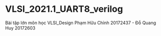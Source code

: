 # VLSI_2021.1_UART8_verilog
Bài tập lớn môn học VLSI_Design Phạm Hữu Chỉnh 20172437 - Đỗ Quang Huy 20172603
